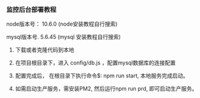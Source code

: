 ### 监控后台部署教程

node版本号： 10.6.0  (node安装教程自行搜索)

mysql版本号. 5.6.45  (mysql 安装教程自行搜索)

1. 下载或者克隆代码到本地

2. 在项目根目录下，进入 config/db.js ，配置mysql数据库的连接配置

3. 配置完成后， 在根目录下执行命令$: npm run start, 本地服务完成启动。

4. 如需启动生产服务，需安装PM2, 然后运行npm run prd, 即可启动生产服务。
